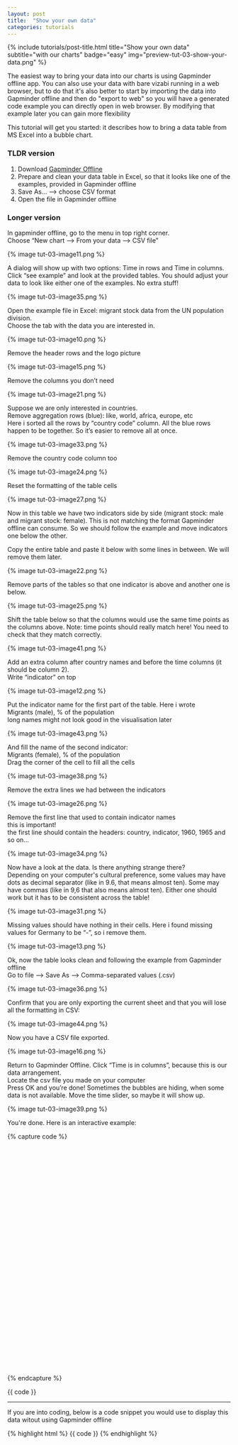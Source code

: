 ```yaml
---
layout: post
title:  "Show your own data"
categories: tutorials
---
```


{%
  include tutorials/post-title.html
  title="Show your own data"
  subtitle="with our charts"
  badge="easy"
  img="preview-tut-03-show-your-data.png"
%}
<!--more-->

The easiest way to bring your data into our charts is using Gapminder offline app. You can also use your data with bare vizabi running in a web browser, but to do that it's also better to start by importing the data into Gapminder offline and then do "export to web" so you will have a generated code example you can directly open in web browser. By modifying that example later you can gain more flexibility

This tutorial will get you started: it describes how to bring a data table from MS Excel into a bubble chart.

### TLDR version 
1. Download [Gapminder Offline](https://www.gapminder.org/tools-offline/)
2. Prepare and clean your data table in Excel, so that it looks like one of the examples, provided in Gapminder offline 
3. Save As... —> choose CSV format
4. Open the file in Gapminder offline 


### Longer version
In gapminder offline, go to the menu in top right corner.  
Choose “New chart —> From your data —> CSV file”  

{% image tut-03-image11.png %} 

A dialog will show up with two options: Time in rows and Time in columns. Click “see example” and look at the provided tables. You should adjust your data to look like either one of the examples. No extra stuff!

{% image tut-03-image35.png %} 

Open the example file in Excel: migrant stock data from the UN population division.  
Choose the tab with the data you are interested in.

{% image tut-03-image10.png %} 

Remove the header rows and the logo picture

{% image tut-03-image15.png %} 

Remove the columns you don’t need

{% image tut-03-image21.png %} 

Suppose we are only interested in countries.  
Remove aggregation rows (blue): like, world, africa, europe, etc  
Here i sorted all the rows by “country code” column. All the blue rows happen to be together. So it’s easier to remove all at once.

{% image tut-03-image33.png %}

Remove the country code column too

{% image tut-03-image24.png %} 

Reset the formatting of the table cells

{% image tut-03-image27.png %} 

Now in this table we have two indicators side by side (migrant stock: male and migrant stock: female). This is not matching the format Gapminder offline can consume. So we should follow the example and move indicators one below the other.

Copy the entire table and paste it below with some lines in between. We will remove them later.

{% image tut-03-image22.png %} 

Remove parts of the tables so that one indicator is above and another one is below.

{% image tut-03-image25.png %} 


Shift the table below so that the columns would use the same time points as the columns above.  Note: time points should really match here! You need to check that they match correctly.

{% image tut-03-image41.png %} 

Add an extra column after country names and before the time columns (it should be column 2).  
Write “indicator” on top

{% image tut-03-image12.png %} 

Put the indicator name for the first part of the table. Here i wrote  
Migrants (male), % of the population  
long names might not look good in the visualisation later

{% image tut-03-image43.png %} 

And fill the name of the second indicator:  
Migrants (female), % of the population  
Drag the corner of the cell to fill all the cells

{% image tut-03-image38.png %} 

Remove the extra lines we had between the indicators

{% image tut-03-image26.png %} 

Remove the first line that used to contain indicator names  
this is important!  
the first line should contain the headers: country, indicator, 1960, 1965 and so on...

{% image tut-03-image34.png %} 

Now have a look at the data. Is there anything strange there?  
Depending on your computer's cultural preference, some values may have dots as decimal separator (like in 9.6, that means almost ten). Some may have commas (like in 9,6 that also means almost ten). Either one should work but it has to be consistent across the table!

{% image tut-03-image31.png %} 

Missing values should have nothing in their cells. Here i found missing values for Germany to be “-”, so i remove them.

{% image tut-03-image13.png %} 

Ok, now the table looks clean and following the example from Gapminder offline  
Go to file —> Save As —> Comma-separated values (.csv)

{% image tut-03-image36.png %} 

Confirm that you are only exporting the current sheet and that you will lose all the formatting in CSV:

{% image tut-03-image44.png %} 

Now you have a CSV file exported.

{% image tut-03-image16.png %} 

Return to Gapminder Offline. Click “Time is in columns”, because this is our data arrangement.  
Locate the csv file you made on your computer  
Press OK and you’re done! Sometimes the bubbles are hiding, when some data is not available. Move the time slider, so maybe it will show up.

{% image tut-03-image39.png %} 

You're done. Here is an interactive example:


{% capture code %}
<div id="placeholder" class="example-placeholder" style="max-width: 720px; height: 500px; padding-top: 0;"></div>

<link rel="stylesheet" href="//static.gapminderdev.org/vizabi.css">
<link rel="stylesheet" href="//static.gapminderdev.org/bubblechart.css">

<script src="//d3js.org/d3.v4.min.js"></script>
<script src="//static.gapminderdev.org/vizabi.js"></script>
<script src="//static.gapminderdev.org/bubblechart.js"></script>

<script>
var config = {
    "locale": {
      "filePath": "/preview/data/translation/"
    }, 
    "data": {
      "reader": "csv-time_in_columns",
      "path": "/preview/data/waffles/time-in-columns-migrants.csv"
    }
};

Vizabi("BubbleChart", document.getElementById("placeholder"), config);
</script>
{% endcapture %}

{{ code }}

---
If you are into coding, below is a code snippet you would use to display this data witout using Gapminder offline

{% highlight html %}
{{ code }}
{% endhighlight %}

